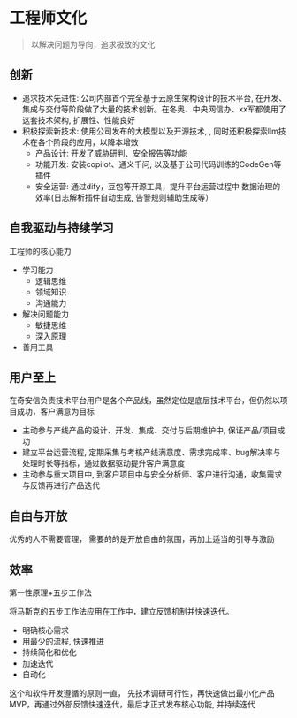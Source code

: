 # 工程师文化

> 以解决问题为导向，追求极致的文化

## 创新

- 追求技术先进性: 公司内部首个完全基于云原生架构设计的技术平台, 在开发、集成与交付等阶段做了大量的技术创新。在冬奥、中央网信办、xx军都使用了这套技术架构, 扩展性、性能良好
- 积极探索新技术: 使用公司发布的大模型以及开源技术, , 同时还积极探索llm技术在各个阶段的应用，以降本增效
  - 产品设计: 开发了威胁研判、安全报告等功能
  - 功能开发: 安装copilot、通义千问, 以及基于公司代码训练的CodeGen等插件
  - 安全运营: 通过dify，豆包等开源工具，提升平台运营过程中 数据治理的效率(日志解析插件自动生成, 告警规则辅助生成等）

## 自我驱动与持续学习

工程师的核心能力

- 学习能力
  - 逻辑思维
  - 领域知识
  - 沟通能力
- 解决问题能力
  - 敏捷思维
  - 深入原理
- 善用工具

## 用户至上

在奇安信负责技术平台用户是各个产品线，虽然定位是底层技术平台，但仍然以项目成功，客户满意为目标

- 主动参与产线产品的设计、开发、集成、交付与后期维护中, 保证产品/项目成功
- 建立平台运营流程, 定期采集与考核产线满意度、需求完成率、bug解决率与处理时长等指标，通过数据驱动提升客户满意度
- 主动参与重大项目中, 到客户项目中与安全分析师、客户进行沟通，收集需求与反馈再进行产品迭代

## 自由与开放

优秀的人不需要管理， 需要的的是开放自由的氛围，再加上适当的引导与激励

## 效率

第一性原理+五步工作法

将马斯克的五步工作法应用在工作中，建立反馈机制并快速迭代。

- 明确核心需求
- 用最少的流程, 快速推进
- 持续简化和优化
- 加速迭代
- 自动化

这个和软件开发遵循的原则一直， 先技术调研可行性，再快速做出最小化产品MVP，再通过外部反馈快速迭代，最后才正式发布核心功能, 并持续迭代